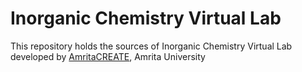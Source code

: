 # Inorganic Chemistry Virtual Lab
This repository holds the sources of Inorganic Chemistry Virtual Lab developed by 
<a href="https://www.amrita.edu/create" target="_blank">AmritaCREATE</a>, Amrita University
